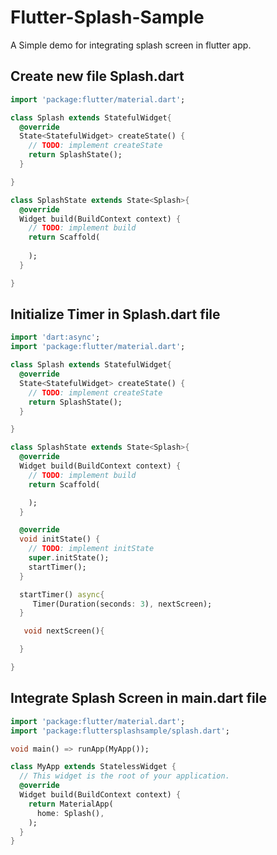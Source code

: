 # Flutter-Splash-Sample
A Simple demo for integrating splash screen in flutter app.


## Create new file Splash.dart
```dart
import 'package:flutter/material.dart';

class Splash extends StatefulWidget{
  @override
  State<StatefulWidget> createState() {
    // TODO: implement createState
    return SplashState();
  }

}

class SplashState extends State<Splash>{
  @override
  Widget build(BuildContext context) {
    // TODO: implement build
    return Scaffold(
      
    );
  }

}
```

## Initialize Timer in Splash.dart file
```dart
import 'dart:async';
import 'package:flutter/material.dart';

class Splash extends StatefulWidget{
  @override
  State<StatefulWidget> createState() {
    // TODO: implement createState
    return SplashState();
  }

}

class SplashState extends State<Splash>{
  @override
  Widget build(BuildContext context) {
    // TODO: implement build
    return Scaffold(

    );
  }

  @override
  void initState() {
    // TODO: implement initState
    super.initState();
    startTimer();
  }

  startTimer() async{
     Timer(Duration(seconds: 3), nextScreen);
  }

   void nextScreen(){

  }

}
```

## Integrate Splash Screen in main.dart file
```dart
import 'package:flutter/material.dart';
import 'package:fluttersplashsample/splash.dart';

void main() => runApp(MyApp());

class MyApp extends StatelessWidget {
  // This widget is the root of your application.
  @override
  Widget build(BuildContext context) {
    return MaterialApp(
      home: Splash(),
    );
  }
}
```
